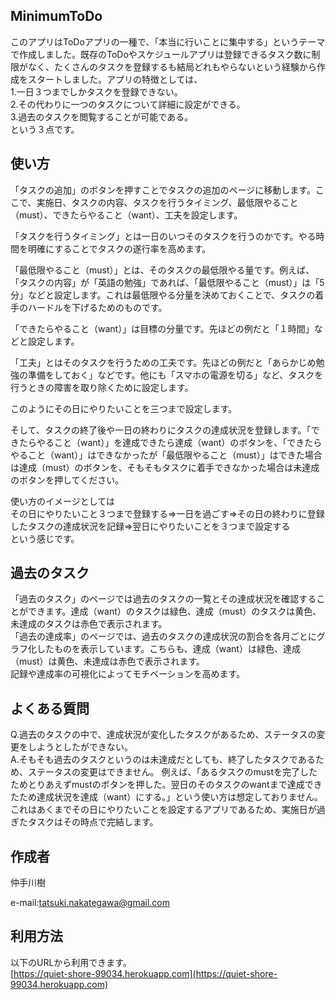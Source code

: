 
## MinimumToDo

このアプリはToDoアプリの一種で、「本当に行いことに集中する」というテーマで作成しました。既存のToDoやスケジュールアプリは登録できるタスク数に制限がなく、たくさんのタスクを登録するも結局どれもやらないという経験から作成をスタートしました。アプリの特徴としては、<br>
1.一日３つまでしかタスクを登録できない。<br>
2.その代わりに一つのタスクについて詳細に設定ができる。<br>
3.過去のタスクを閲覧することが可能である。<br>
という３点です。

## 使い方

「タスクの追加」のボタンを押すことでタスクの追加のページに移動します。ここで、実施日、タスクの内容、タスクを行うタイミング、最低限やること（must）、できたらやること（want）、工夫を設定します。<br>

「タスクを行うタイミング」とは一日のいつそのタスクを行うのかです。やる時間を明確にすることでタスクの遂行率を高めます。<br>

「最低限やること（must）」とは、そのタスクの最低限やる量です。例えば、「タスクの内容」が「英語の勉強」であれば、「最低限やること（must）」は「5分」などと設定します。これは最低限やる分量を決めておくことで、タスクの着手のハードルを下げるためのものです。<br>

「できたらやること（want）」は目標の分量です。先ほどの例だと「１時間」などと設定します。<br>

「工夫」とはそのタスクを行うための工夫です。先ほどの例だと「あらかじめ勉強の準備をしておく」などです。他にも「スマホの電源を切る」など、タスクを行うときの障害を取り除くために設定します。<br>

このようにその日にやりたいことを三つまで設定します。<br>

そして、タスクの終了後や一日の終わりにタスクの達成状況を登録します。「できたらやること（want）」を達成できたら達成（want）のボタンを、「できたらやること（want）」はできなかったが「最低限やること（must）」はできた場合は達成（must）のボタンを、そもそもタスクに着手できなかった場合は未達成のボタンを押してください。


使い方のイメージとしては<br>
その日にやりたいこと３つまで登録する⇒一日を過ごす⇒その日の終わりに登録したタスクの達成状況を記録⇒翌日にやりたいことを３つまで設定する<br>
という感じです。


## 過去のタスク

「過去のタスク」のページでは過去のタスクの一覧とその達成状況を確認することができます。達成（want）のタスクは緑色、達成（must）のタスクは黄色、未達成のタスクは赤色で表示されます。<br>
「過去の達成率」のページでは、過去のタスクの達成状況の割合を各月ごとにグラフ化したものを表示しています。こちらも、達成（want）は緑色、達成（must）は黄色、未達成は赤色で表示されます。<br>
記録や達成率の可視化によってモチベーションを高めます。

## よくある質問

Q.過去のタスクの中で、達成状況が変化したタスクがあるため、ステータスの変更をしようとしたができない。<br>
A.そもそも過去のタスクというのは未達成だとしても、終了したタスクであるため、ステータスの変更はできません。
例えば、「あるタスクのmustを完了したためとりあえずmustのボタンを押した。翌日のそのタスクのwantまで達成できたため達成状況を達成（want）にする。」という使い方は想定しておりません。
これはあくまでその日にやりたいことを設定するアプリであるため、実施日が過ぎたタスクはその時点で完結します。

## 作成者

仲手川樹

e-mail:tatsuki.nakategawa@gmail.com

## 利用方法

以下のURLから利用できます。<br>
[https://quiet-shore-99034.herokuapp.com](https://quiet-shore-99034.herokuapp.com)

